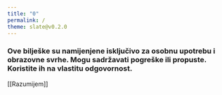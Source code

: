 ```yaml
---
title: "0"
permalink: /
theme: slate@v0.2.0
---
```


### Ove bilješke su namijenjene isključivo za osobnu upotrebu i obrazovne svrhe. Mogu sadržavati pogreške ili propuste. Koristite ih na vlastitu odgovornost.

[[Razumijem]]
